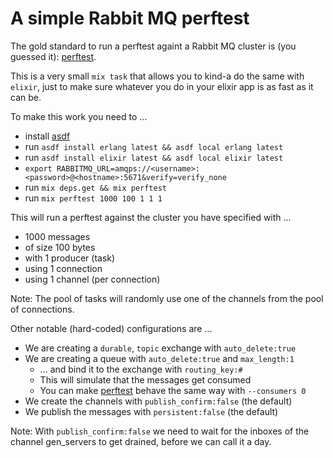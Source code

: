 # A simple Rabbit MQ perftest

The gold standard to run a perftest againt a Rabbit MQ cluster is (you
guessed it): [perftest][].

This is a very small `mix task` that allows you to kind-a do the same
with `elixir`, just to make sure whatever you do in your elixir app
is as fast as it can be.

To make this work you need to ...

* install [asdf][]
* run `asdf install erlang latest && asdf local erlang latest`
* run `asdf install elixir latest && asdf local elixir latest`
* `export RABBITMQ_URL=amqps://<username>:<password>@<hostname>:5671&verify=verify_none`
* run `mix deps.get && mix perftest`
* run `mix perftest 1000 100 1 1 1`

This will run a perftest against the cluster you have specified with ...

* 1000 messages
* of size 100 bytes
* with 1 producer (task)
* using 1 connection
* using 1 channel (per connection)

Note: The pool of tasks will randomly use one of the channels from the
pool of connections.

Other notable (hard-coded) configurations are ...

* We are creating a `durable`, `topic` exchange with `auto_delete:true`
* We are creating a queue with `auto_delete:true` and `max_length:1`
  * ... and bind it to the exchange with `routing_key:#`
  * This will simulate that the messages get consumed
  * You can make [perftest][] behave the same way with `--consumers 0`
* We create the channels with `publish_confirm:false` (the default)
* We publish the messages with `persistent:false` (the default)

Note: With `publish_confirm:false` we need to wait for the inboxes of 
the channel gen_servers to get drained, before we can call it a day.

[asdf]: https://asdf-vm.com/
[perftest]: https://rabbitmq.github.io/rabbitmq-perf-test/stable/htmlsingle/
